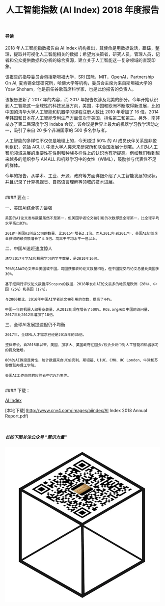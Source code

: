 ﻿---
layout: post
title: 人工智能指数 (AI Index) 2018 年度报告
author:  
tags: [ 资讯, 人工智能]
excerpt: 2018 年人工智能指数报告由 AI Index 机构推出，其使命是用数据说话，跟踪，整理，提取并可视化人工智能相关的数据；希望为决策者，研究人员，管理人员，记者和公众提供数据和分析的综合资源，建立关于人工智能这一复杂领域的直观印象。<br/>该报告的指导委员会包括斯坦福大学，SRI 国际，MIT，OpenAI，Partnership On AI, 麦肯锡全球研究所，哈佛大学等机构，委员会主席为来自斯坦福大学的 Yoav Shoham，他是前任谷歌首席科学家，也是此份报告的负责人。该报告更新了 2017 年的内容，而 2017 年报告仅涉及北美的部分...
category:
- 资讯 
image: 
  path: http://www.cnv4.com/images/aiindex2018.png
  width: 1200
  height: 630
comments: true 
---

####  导读

2018 年人工智能指数报告由 AI Index 机构推出，其使命是用数据说话，跟踪，整理，提取并可视化人工智能相关的数据；希望为决策者，研究人员，管理人员，记者和公众提供数据和分析的综合资源，建立关于人工智能这一复杂领域的直观印象。

该报告的指导委员会包括斯坦福大学，SRI 国际，MIT，OpenAI，Partnership On AI, 麦肯锡全球研究所，哈佛大学等机构，委员会主席为来自斯坦福大学的 Yoav Shoham，他是前任谷歌首席科学家，也是此份报告的负责人。

该报告更新了 2017 年的内容，而 2017 年报告仅涉及北美的部分。今年开始认识到人工智能这一全球性的科技发展方向，美国，中国和欧洲不断取得新进展，比如中国的清华大学人工智能和机器学习课程注册人数比 2010 年增加了 16 倍。2014年韩国和日本在人工智能专利生产方面仅次于美国，排名第二和第三。另外，南非举办了第二届深度学习 Indaba 会议，该会议是世界上最大的机器学习教学活动之一，吸引了来自 20 多个非洲国家的 500 多名参与者。

人工智能的多样性不仅仅是地理上的，今天超过 50% 的 AI 成员伙伴关系是非盈利组织，包括 ACLU, 牛津大学人类未来研究所和联合国发展计划署。人们对人工智能领域进展的重要性在性别和种族多样性上的认识也有所提高。例如我们看到越来越多的组织参与 AI4ALL 和机器学习中的女性（WiML），鼓励参与代表性不足的群体。

今年的报告，从学术、工业、开源、政府等方面详细介绍了人工智能发展的现状，并且记录了计算机视觉、自然语言理解等领域的技术进展。

<br/>
#### 要点：


一、美国AI综合实力最强

    美国的AI论文发布数量虽然不是第一，但美国学者论文被引用的次数却是全球第一，比全球平均水平高出83%。

    2018年美国AI创业公司的数量，比2015年增长2.1倍。而从2013年到2017年，美国AI初创企业获得的融资额增长了4.5倍。均高于平均水平一倍以上。

二、中国AI追赶速度惊人

    清华2017年学AI和机器学习的学生数量，是2010年16倍。

    70%的AAAI论文来自美国或中国，两国获接收的论文数量相近，但中国提交的论文总量比美国多30%。

    基于经同行评议论文数据库Scopus的数据，2018年发布AI论文最多的地区是欧洲（28%）、中国（25%）和美国（17%）。

    与2000相比，2016年中国AI学者论文被引用的次数，提高了44%。

    中国一年的机器人部署安装量，从2012到现在增长了500%。ROS.org来自中国的访问量，2017年比2012年增加了18倍。

三、全球AI发展提速但仍不均衡

    2017年，全球ML人才需求已经是2015年的35倍。

    整体来说，自2016年以来，美国、加拿大、英国政府在国会/议会会议中对人工智能和机器学习的提及激增。

    80%的AI教授是男性，统计数据来自UC伯克利、斯坦福、UIUC、CMU、UC London、牛津和苏黎世联邦理工学院。

    美国AI工作岗位的应聘者中71%为男性。

<br/>
#### 下载：

[AI Index](http://aiindex.org)

[本地下载](http://www.cnv4.com/images/aiindex/AI Index 2018 Annual Report.pdf)

<br/>

<h5 class="red-text text-center">长按下图关注公众号 "慧识力量"</h5>

<img src='/images/powertoknow_x.png' alt="关注慧识力量" class="img-responsive" style="margin:0 auto;"/>


